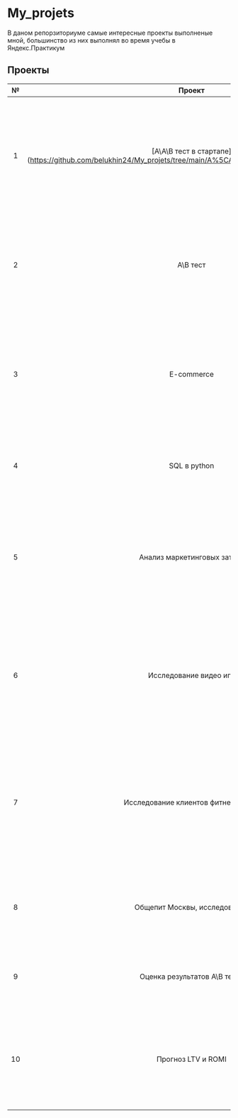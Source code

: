 # My_projets
В даном репорзиториуме самые интересные проекты выполненые мной, большинство из них выполнял во время учебы в Яндекс.Практикум

## Проекты

| № | Проект | Задача | Навыки |
|:---------:| :--------------------------: | :---------------------------- |:--------------------------------|
| 1  | [A\A\B тест в стартапе] (https://github.com/belukhin24/My_projets/tree/main/A%5CA%5CB%20тест%20в%20стартапе) | На основе данных использования мобильного приложения для продажи продуктов питания проанализировать воронку продаж, а также оценить результаты A/A/B-тестирования  | А/B-тестирование, Python, Pandas, Matplotlib, Seaborn, событийная аналитика, продуктовые метрики, Plotly, проверка статистических гипотез, визуализация данных |
| 2 | A\B тест | Используя данные интернет-магазина приоритезировать гипотезы, произвести оценку результатов A/B-тестирования различными методами  | Python, Pandas, Matplotlib, SciPy, A/B-тестирование, проверка статистических гипотез|
| 3 | E-commerce | Для интернет-магазина товаров для дома необходимо проанализировать ассортимент товаров для принятия решений по дальнейшему развитию продаваемых позиций | Pandas, PyMystem3, Python, Plotly, Seaborn, Scikit-learn, лемматизация, предобработка данных, визуализация данных, классификация, кластеризация, машинное обучение|
| 4 | SQL в python | Произвести выгрузки и подготовку данных сервиса по подписке с помощью SQL, провести анализ | Python, SQL |
| 5 | Анализ маркетинговых затрат | На основе данных о посещениях сайта Яндекс.Афиши изучить, как люди пользуются продуктом, когда они начинают покупать, сколько денег приносит каждый клиент, когда он окупается | Matplotlib, Pandas, Python, когортный анализ, продуктовые метрики, юнит-экономика |
|  6 | Исследование видео игр | Используя исторические данные о продажах компьютерных игр, оценки пользователей и экспертов, жанры и платформы, выявить закономерности, определяющие успешность игры  | Matplotlib, NumPy, Pandas, Python ,исследовательский анализ данных,описательная статистика,предобработка данных, проверка статистических гипотез|
| 7 | Исследование клиентов фитнес-клуба| На основе данных о посетителях сети фитнес-центров спрогнозировать вероятность оттока для каждого клиента в следующем месяце, сформировать с помощью кластеризации портреты пользователей | Matplotlib, Pandas, Python, Scikit-learn, Seaborn, классификация, кластеризация, машинное обучение |
| 8 | Общепит Москвы, исследование | Исследование рынка общественного питания на основе открытых данных, подготовка презентации для инвесторов | Pandas, Plotly, Python, Seaborn, визуализация данных|
| 9 | Оценка результатов A\B теста | Необходимо оцените корректность проведения теста и проанализировать его результаты| Python, Pandas, Matplotlib, SciPy, A/B-тестирование, проверка статистических гипотез|
| 10 | Прогноз LTV и ROMI | Необходимо рассчитать текущий LTV юзера и ROMI используя когортный анализ, и спрогназировать данные метрики на будущие 6 месяцев | Matplotlib, Pandas, Python, lifetimes, когортный анализ, продуктовые метрики, юнит-экономика, прогноз метрик|
